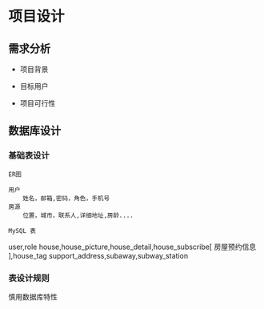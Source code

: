 # 项目设计

## 需求分析

- 项目背景

- 目标用户

- 项目可行性

## 数据库设计
	
### 基础表设计

`ER图`
	
	用户
		姓名，邮箱,密码，角色，手机号
	房源
		位置，城市，联系人,详细地址,房龄....

`MySQL 表`

user,role
house,house_picture,house_detail,house_subscribe[ 房屋预约信息 ],house_tag
support_address,subaway,subway_station

### 表设计规则

慎用数据库特性